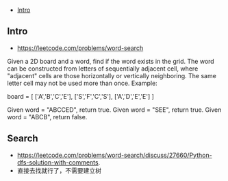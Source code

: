 - [Intro](#intro)

## Intro

- https://leetcode.com/problems/word-search

Given a 2D board and a word, find if the word exists in the grid.
The word can be constructed from letters of sequentially adjacent cell, where "adjacent" cells are those horizontally or vertically neighboring. The same letter cell may not be used more than once.
Example:

board =
[
  ['A','B','C','E'],
  ['S','F','C','S'],
  ['A','D','E','E']
]

Given word = "ABCCED", return true.
Given word = "SEE", return true.
Given word = "ABCB", return false.





## Search

- https://leetcode.com/problems/word-search/discuss/27660/Python-dfs-solution-with-comments.
- 直接去找就行了，不需要建立树












